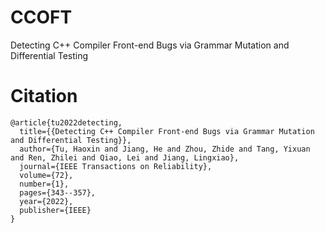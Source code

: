 # CCOFT
Detecting C++ Compiler Front-end Bugs via Grammar Mutation and Differential Testing

# Citation
```
@article{tu2022detecting,
  title={{Detecting C++ Compiler Front-end Bugs via Grammar Mutation and Differential Testing}},
  author={Tu, Haoxin and Jiang, He and Zhou, Zhide and Tang, Yixuan and Ren, Zhilei and Qiao, Lei and Jiang, Lingxiao},
  journal={IEEE Transactions on Reliability},
  volume={72},
  number={1},
  pages={343--357},
  year={2022},
  publisher={IEEE}
}
```
